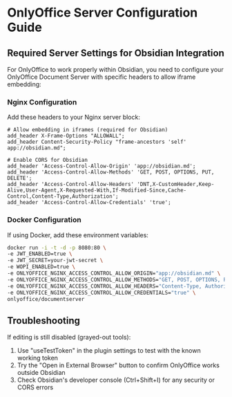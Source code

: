 # OnlyOffice Server Configuration Guide

## Required Server Settings for Obsidian Integration

For OnlyOffice to work properly within Obsidian, you need to configure your OnlyOffice Document Server with specific headers to allow iframe embedding:

### Nginx Configuration

Add these headers to your Nginx server block:

```nginx
# Allow embedding in iframes (required for Obsidian)
add_header X-Frame-Options "ALLOWALL";
add_header Content-Security-Policy "frame-ancestors 'self' app://obsidian.md";

# Enable CORS for Obsidian
add_header 'Access-Control-Allow-Origin' 'app://obsidian.md';
add_header 'Access-Control-Allow-Methods' 'GET, POST, OPTIONS, PUT, DELETE';
add_header 'Access-Control-Allow-Headers' 'DNT,X-CustomHeader,Keep-Alive,User-Agent,X-Requested-With,If-Modified-Since,Cache-Control,Content-Type,Authorization';
add_header 'Access-Control-Allow-Credentials' 'true';
```

### Docker Configuration

If using Docker, add these environment variables:

```bash
docker run -i -t -d -p 8080:80 \
-e JWT_ENABLED=true \
-e JWT_SECRET=your-jwt-secret \
-e WOPI_ENABLED=true \
-e ONLYOFFICE_NGINX_ACCESS_CONTROL_ALLOW_ORIGIN="app://obsidian.md" \
-e ONLYOFFICE_NGINX_ACCESS_CONTROL_ALLOW_METHODS="GET, POST, OPTIONS, PUT, DELETE" \
-e ONLYOFFICE_NGINX_ACCESS_CONTROL_ALLOW_HEADERS="Content-Type, Authorization" \
-e ONLYOFFICE_NGINX_ACCESS_CONTROL_ALLOW_CREDENTIALS="true" \
onlyoffice/documentserver
```

## Troubleshooting

If editing is still disabled (grayed-out tools):

1. Use "useTestToken" in the plugin settings to test with the known working token
2. Try the "Open in External Browser" button to confirm OnlyOffice works outside Obsidian
3. Check Obsidian's developer console (Ctrl+Shift+I) for any security or CORS errors
